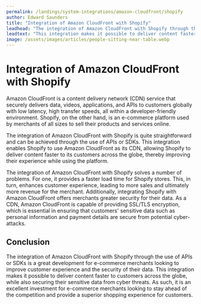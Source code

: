 ```yaml
---
permalink: /landings/system-integrations/amazon-cloudfront/shopify
author: Edward Saunders
title: "Integration of Amazon CloudFront with Shopify"
leadhead: "The integration of Amazon CloudFront with Shopify through the use of APIs or SDKs is a great development for e-commerce merchants looking to improve customer experience and the security of their data"
leadtext: "This integration makes it possible to deliver content faster to customers across the globe, while also securing their sensitive data from cyber threats. As such, it is an excellent investment for e-commerce merchants looking to stay ahead of the competition and provide a superior shopping experience for customers."
image: /assets/images/articles/people-sitting-near-table.webp
---
```

<div class="arttext">  <h1>Integration of Amazon CloudFront with Shopify</h1>

  <p>Amazon CloudFront is a content delivery network (CDN) service that securely delivers data, videos, applications, and APIs to customers globally with low latency, high transfer speeds, all within a developer-friendly environment. Shopify, on the other hand, is an e-commerce platform used by merchants of all sizes to sell their products and services online.</p>

  <p>The integration of Amazon CloudFront with Shopify is quite straightforward and can be achieved through the use of APIs or SDKs. This integration enables Shopify to use Amazon CloudFront as its CDN, allowing Shopify to deliver content faster to its customers across the globe, thereby improving their experience while using the platform.</p>

  <p>The integration of Amazon CloudFront with Shopify solves a number of problems. For one, it provides a faster load time for Shopify stores. This, in turn, enhances customer experience, leading to more sales and ultimately more revenue for the merchant. Additionally, integrating Shopify with Amazon CloudFront offers merchants greater security for their data. As a CDN, Amazon CloudFront is capable of providing SSL/TLS encryption, which is essential in ensuring that customers' sensitive data such as personal information and payment details are secure from potential cyber-attacks.</p>

  <h2>Conclusion</h2>

  <p>The integration of Amazon CloudFront with Shopify through the use of APIs or SDKs is a great development for e-commerce merchants looking to improve customer experience and the security of their data. This integration makes it possible to deliver content faster to customers across the globe, while also securing their sensitive data from cyber threats. As such, it is an excellent investment for e-commerce merchants looking to stay ahead of the competition and provide a superior shopping experience for customers.</p>
</div>